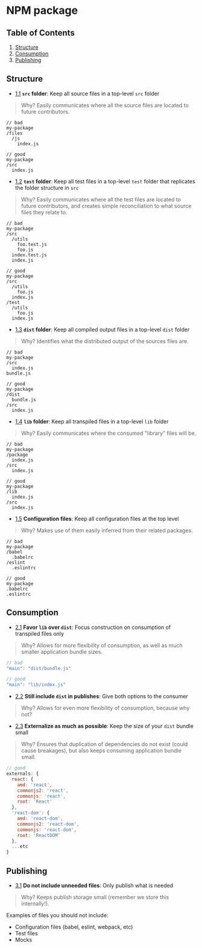 # NPM package

## Table of Contents

  1. [Structure](#structure)
  1. [Consumption](#consumption)
  1. [Publishing](#publishing)

## Structure

  - [1.1](#1.1) <a name='1.1'></a> **`src` folder**: Keep all source files in a top-level `src` folder

  > Why? Easily communicates where all the source files are located to future contributors.

  ```
  // bad
  my-package
  /files
    /js
      index.js

  // good
  my-package
  /src
    index.js
  ```
  - [1.2](#1.2) <a name='1.2'></a> **`test` folder**: Keep all test files in a top-level `test` folder that replicates the folder structure in `src`

  > Why? Easily communicates where all the test files are located to future contributors, and creates simple reconciliation to what source files they relate to.

  ```
  // bad
  my-package
  /src
    /utils
      foo.test.js
      foo.js
    index.test.js
    index.js

  // good
  my-package
  /src
    /utils
      foo.js
    index.js
  /test
    /utils
      foo.js
    index.js
  ```

  - [1.3](#1.3) <a name='1.3'></a> **`dist` folder**: Keep all compiled output files in a top-level `dist` folder

  > Why? Identifies what the distributed output of the sources files are.

  ```
  // bad
  my-package
  /src
    index.js
  bundle.js

  // good
  my-package
  /dist
    bundle.js
  /src
    index.js
  ```

  - [1.4](#1.4) <a name='1.4'></a> **`lib` folder**: Keep all transpiled files in a top-level `lib` folder

  > Why? Easily communicates where the consumed "library" files will be.

  ```
  // bad
  my-package
  /package
    index.js
  /src
    index.js

  // good
  my-package
  /lib
    index.js
  /src
    index.js
  ```

  - [1.5](#1.5) <a name='1.5'></a> **Configuration files**: Keep all configuration files at the top level

  > Why? Makes use of them easily inferred from their related packages.

  ```
  // bad
  my-package
  /babel
    .babelrc
  /eslint
    .eslintrc

  // good
  my-package
  .babelrc
  .eslintrc
  ```

## Consumption

  - [2.1](#2.1) <a name='2.1'></a> **Favor `lib` over `dist`**: Focus construction on consumption of transpiled files only

  > Why? Allows for more flexibility of consumption, as well as much smaller application bundle sizes.

  ```javascript
  // bad
  "main": "dist/bundle.js"

  // good
  "main": "lib/index.js"
  ```

  - [2.2](#2.2) <a name='2.2'></a> **Still include `dist` in publishes**: Give both options to the consumer

  > Why? Allows for even more flexibility of consumption, because why not?

  - [2.3](#2.3) <a name='2.3'></a> **Externalize as much as possible**: Keep the size of your `dist` bundle small

  > Why? Ensures that duplication of dependencies do not exist (could cause breakages), but also keeps consuming application bundle small.

  ```javascript
  // good
  externals: {
    react: {
      amd: 'react',
      commonjs2: 'react',
      commonjs: 'react',
      root: 'React'
    },
    'react-dom': {
      amd: 'react-dom',
      commonjs2: 'react-dom',
      commonjs: 'react-dom',
      root: 'ReactDOM'
    },
    ...etc
  }
  ```

## Publishing

  - [3.1](#3.1) <a name='3.1'></a> **Do not include unneeded files**: Only publish what is needed

  > Why? Keeps publish storage small (remember we store this internally!).

  Examples of files you should not include:
  * Configuration files (babel, eslint, webpack, etc)
  * Test files
  * Mocks
